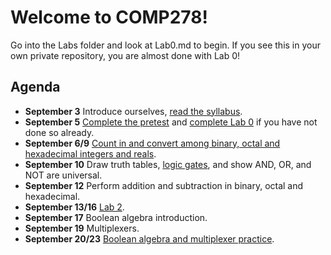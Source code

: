 # Welcome to COMP278!

Go into the Labs folder and look at Lab0.md to begin.
If you see this in your own private repository, you are almost done with Lab 0!

## Agenda

* **September 3** Introduce ourselves, [read the syllabus](https://github.com/lawrancej/COMP278/blob/master/SyllabusCOMP278Lawrance.docx).
* **September 5** [Complete the pretest](https://docs.google.com/forms/d/1VkxOzu9nwzDt4SuFOXCnEMKvP5tulhHJSkN4_cyraCM/viewform) and [complete Lab 0](https://github.com/lawrancej/COMP278/blob/master/Labs/Lab0.md) if you have not done so already.
* **September 6/9** [Count in and convert among binary, octal and hexadecimal integers and reals](https://github.com/lawrancej/COMP278/blob/master/Labs/Lab1.md).
* **September 10** Draw truth tables, [logic gates](https://docs.google.com/forms/d/1K0-eoZBi5kZnt5w14y3PucNQbFNBK5WVh26-oJsNlXQ/viewform), and show AND, OR, and NOT are universal.
* **September 12** Perform addition and subtraction in binary, octal and hexadecimal.
* **September 13/16** [Lab 2](https://github.com/lawrancej/COMP278/blob/master/Labs/Lab2.md).
* **September 17** Boolean algebra introduction.
* **September 19** Multiplexers.
* **September 20/23** [Boolean algebra and multiplexer practice](https://github.com/lawrancej/COMP278/blob/master/Labs/Lab3.md).
